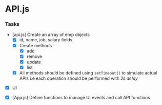 # API.js

### Tasks

- [api.js] Create an array of emp objects
    - [x] id, name, job, salary fields
    - [x] Create methods
        - [x] add
        - [x] remove
        - [x] update
        - [x] list
    - [x] All methods should be defined using `setTimeout()` to simulate actual APIs
      i.e each operation should be performed with *2s delay*

- [x] UI

- [x] [App.js] Define functions to manage UI events and call API functions